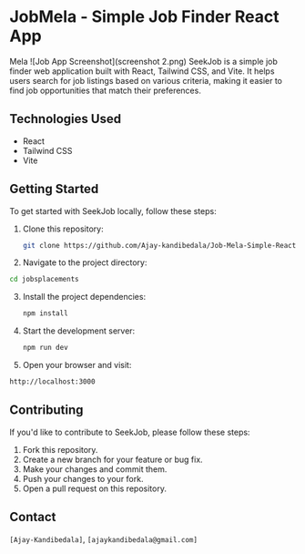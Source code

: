 # JobMela - Simple Job Finder React App
Mela
![Job App Screenshot](screenshot 2.png)
SeekJob is a simple job finder web application built with React, Tailwind CSS, and Vite. It helps users search for job listings based on various criteria, making it easier to find job opportunities that match their preferences.


## Technologies Used

- React
- Tailwind CSS
- Vite

## Getting Started

To get started with SeekJob locally, follow these steps:

1. Clone this repository:

   ```bash
   git clone https://github.com/Ajay-kandibedala/Job-Mela-Simple-React-App.git 
   ```
2. Navigate to the project directory:

  ```bash
  cd jobsplacements
  ```
3. Install the project dependencies:

   ```bash
   npm install
   ```
4. Start the development server:

   ```bash
   npm run dev
   ```
5. Open your browser and visit:

 ```bash
 http://localhost:3000
```
## Contributing
If you'd like to contribute to SeekJob, please follow these steps:

1. Fork this repository.
2. Create a new branch for your feature or bug fix.
3. Make your changes and commit them.
4. Push your changes to your fork.
5. Open a pull request on this repository.

## Contact
`[Ajay-Kandibedala]`, `[ajaykandibedala@gmail.com]`

